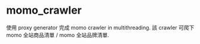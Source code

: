 # momo_crawler
使用 proxy generator 完成 momo crawler in multithreading. 
該 crawler 可爬下 momo 全站商品清單 / momo 全站品牌清單. 

